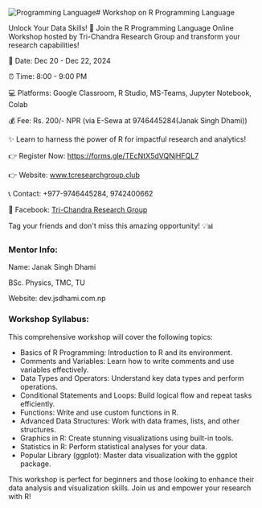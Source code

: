 ![Programming Language](https://github.com/user-attachments/assets/ec425311-fc76-4c8b-889a-0250931ece99)# Workshop on R Programming Language

Unlock Your Data Skills! 🚀
Join the R Programming Language Online Workshop hosted by Tri-Chandra Research Group and transform your research capabilities!

📅 Date: Dec 20 - Dec 22, 2024

⏰ Time: 8:00 - 9:00 PM

💻 Platforms: Google Classroom, R Studio, MS-Teams, Jupyter Notebook, Colab

💰 Fee: Rs. 200/- NPR (via E-Sewa at 9746445284(Janak Singh Dhami))

✨ Learn to harness the power of R for impactful research and analytics!

👉 Register Now: https://forms.gle/TEcNtX5dVQNjHFQL7

👉 Website: www.tcresearchgroup.club

📞 Contact: +977-9746445284, 9742400662

📍 Facebook: [Tri-Chandra Research Group](https://www.facebook.com/TriChandraResearchGroup)

Tag your friends and don't miss this amazing opportunity! 💡📊

### Mentor Info:
Name: Janak Singh Dhami

BSc. Physics, TMC, TU

Website: dev.jsdhami.com.np

### Workshop Syllabus:
This comprehensive workshop will cover the following topics:
- Basics of R Programming: Introduction to R and its environment.
- Comments and Variables: Learn how to write comments and use variables effectively.
- Data Types and Operators: Understand key data types and perform operations.
- Conditional Statements and Loops: Build logical flow and repeat tasks efficiently.
- Functions: Write and use custom functions in R.
- Advanced Data Structures: Work with data frames, lists, and other structures.
- Graphics in R: Create stunning visualizations using built-in tools.
- Statistics in R: Perform statistical analyses for your data.
- Popular Library (ggplot): Master data visualization with the ggplot package.

This workshop is perfect for beginners and those looking to enhance their data analysis and visualization skills. Join us and empower your research with R!
